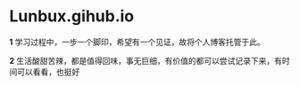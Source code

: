 # Lunbux.gihub.io

  
  **1**
  学习过程中，一步一个脚印，希望有一个见证，故将个人博客托管于此。

  
  **2**
  生活酸甜苦辣，都是值得回味，事无巨细，有价值的都可以尝试记录下来，有时间可以看看，也挺好
  
